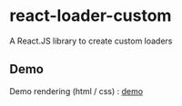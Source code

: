 # react-loader-custom

A React.JS library to create custom loaders

## Demo

Demo rendering (html / css) : [demo](https://jsfiddle.net/Drims/ndyLqagj/2/)

